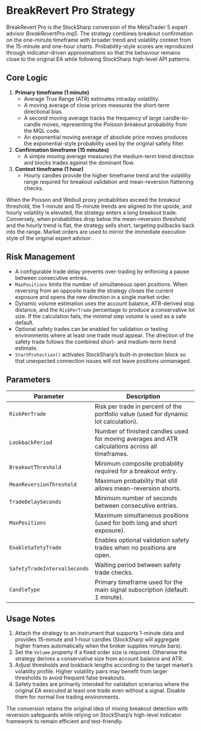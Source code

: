 # BreakRevert Pro Strategy

BreakRevert Pro is the StockSharp conversion of the MetaTrader 5 expert advisor *BreakRevertPro.mq5*. The strategy combines breakout confirmation on the one-minute timeframe with broader trend and volatility context from the 15-minute and one-hour charts. Probability-style scores are reproduced through indicator-driven approximations so that the behaviour remains close to the original EA while following StockSharp high-level API patterns.

## Core Logic

1. **Primary timeframe (1 minute)**
   - Average True Range (ATR) estimates intraday volatility.
   - A moving average of close prices measures the short-term directional bias.
   - A second moving average tracks the frequency of large candle-to-candle moves, representing the Poisson breakout probability from the MQL code.
   - An exponential moving average of absolute price moves produces the exponential-style probability used by the original safety filter.
2. **Confirmation timeframe (15 minutes)**
   - A simple moving average measures the medium-term trend direction and blocks trades against the dominant flow.
3. **Context timeframe (1 hour)**
   - Hourly candles provide the higher timeframe trend and the volatility range required for breakout validation and mean-reversion flattening checks.

When the Poisson and Weibull proxy probabilities exceed the breakout threshold, the 1-minute and 15-minute trends are aligned to the upside, and hourly volatility is elevated, the strategy enters a long breakout trade. Conversely, when probabilities drop below the mean-reversion threshold and the hourly trend is flat, the strategy sells short, targeting pullbacks back into the range. Market orders are used to mirror the immediate execution style of the original expert advisor.

## Risk Management

- A configurable trade delay prevents over-trading by enforcing a pause between consecutive entries.
- `MaxPositions` limits the number of simultaneous open positions. When reversing from an opposite trade the strategy closes the current exposure and opens the new direction in a single market order.
- Dynamic volume estimation uses the account balance, ATR-derived stop distance, and the `RiskPerTrade` percentage to produce a conservative lot size. If the calculation fails, the minimal step volume is used as a safe default.
- Optional safety trades can be enabled for validation or testing environments where at least one trade must appear. The direction of the safety trade follows the combined short- and medium-term trend estimate.
- `StartProtection()` activates StockSharp’s built-in protection block so that unexpected connection issues will not leave positions unmanaged.

## Parameters

| Parameter | Description |
|-----------|-------------|
| `RiskPerTrade` | Risk per trade in percent of the portfolio value (used for dynamic lot calculation). |
| `LookbackPeriod` | Number of finished candles used for moving averages and ATR calculations across all timeframes. |
| `BreakoutThreshold` | Minimum composite probability required for a breakout entry. |
| `MeanReversionThreshold` | Maximum probability that still allows mean-reversion shorts. |
| `TradeDelaySeconds` | Minimum number of seconds between consecutive entries. |
| `MaxPositions` | Maximum simultaneous positions (used for both long and short exposure). |
| `EnableSafetyTrade` | Enables optional validation safety trades when no positions are open. |
| `SafetyTradeIntervalSeconds` | Waiting period between safety trade checks. |
| `CandleType` | Primary timeframe used for the main signal subscription (default: 1 minute). |

## Usage Notes

1. Attach the strategy to an instrument that supports 1-minute data and provides 15-minute and 1-hour candles (StockSharp will aggregate higher frames automatically when the broker supplies minute bars).
2. Set the `Volume` property if a fixed order size is required. Otherwise the strategy derives a conservative size from account balance and ATR.
3. Adjust thresholds and lookback lengths according to the target market’s volatility profile. Higher volatility pairs may benefit from larger thresholds to avoid frequent false breakouts.
4. Safety trades are primarily intended for validation scenarios where the original EA executed at least one trade even without a signal. Disable them for normal live trading environments.

The conversion retains the original idea of mixing breakout detection with reversion safeguards while relying on StockSharp’s high-level indicator framework to remain efficient and test-friendly.
